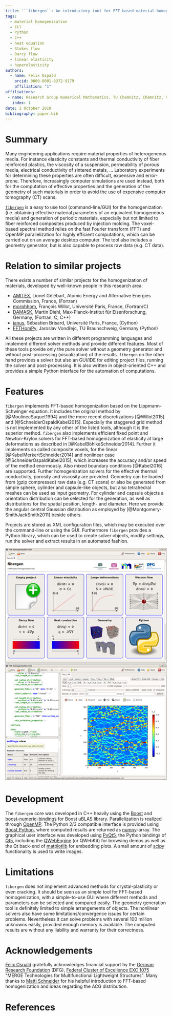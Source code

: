 ```yaml
---
title: '``fibergen``: An introductory tool for FFT-based material homogenization'
tags:
  - material homogenization
  - FFT
  - Python
  - C++
  - heat equation
  - Stokes flow
  - Darcy flow
  - linear elasticity
  - hyperelasticity
authors:
  - name: Felix Ospald
    orcid: 0000-0001-8372-9179
    affiliation: "1"
affiliations:
 - name: Research Group Numerical Mathematics, TU Chemnitz, Chemnitz, Germany
   index: 1
date: 2 October 2018
bibliography: paper.bib
---
```


# Summary

Many engineering applications require material properties of heterogeneous media. For instance elasticity constants and thermal conductivity of fiber reinforced plastics, the viscosity of a suspension, permeability of porous media, electrical conductivity of sintered metals, ...
Laboratory experiments for determining these properties are often difficult, expensive and error-prone.
Therefore, increasingly computer simulations are used instead, both for the computation of effective properties and the generation of the geometry of such materials in order to avoid the use of expensive computer tomography (CT) scans.

[``fibergen``](http://fospald.github.io/fibergen/) is a easy to use tool (command-line/GUI) for the homogenization (i.e. obtaining effective material parameters of an equivalent homogeneous media) and generation of periodic materials, especially but not limited to fiber reinforced composites produced by injection molding.
The voxel-based spectral method relies on the fast Fourier transform (FFT) and OpenMP parallelization for highly efficient computations, which can be carried out on an average desktop computer. The tool also includes a geometry generator, but is also capable to process raw data (e.g. CT data).

# Relation to similar projects

There exists a number of similar projects for the homogenization of materials, developed by well-known people in this research area:
* [AMITEX](http://www.maisondelasimulation.fr/projects/amitex/html), Lionel Gélébart, 
Atomic Energy and Alternative Energies Commission, France, (Fortran)
* [morphhom](http://cmm.ensmp.fr/morphhom), François Willot, Université Paris, France, (Fortran/C)
* [DAMASK](http://damask.mpie.de/Documentation/SpectralSolver), Martin Diehl, Max-Planck-Institut für Eisenforschung, Germany, (Fortran, C, C++)
* [janus](http://github.com/sbrisard/janus), Sébastien Brisard, Université Paris, France, (Cython)
* [FFTHomPy](http://github.com/vondrejc/FFTHomPy), Jaroslav Vondřejc, TU Braunschweig, Germany (Python)

All these projects are written in different programming languages and implement different solver methods and provide different features. Most of these tools provide only the pure solver without a geometry generator and without post-processing (visualization) of the results.
``fibergen`` on the other hand provides a solver but also an GUI/IDE for editing project files, running the solver and post-processing.
It is also written in object-oriented C++ and provides a simple Python interface for the automation of computations.

# Features

``fibergen`` implements FFT-based homogenization based on the Lippmann-Schwinger equation.
It includes the original method by [@MoulinecSuquet1994] and the more recent discretizations [@Willot2015] and [@SchneiderOspaldKabel2015]. Especially the staggered grid method is not implemented by any other of the listed tools, although it is the superior method. ``fibergen`` also implements efficient fixed point and Newton-Krylov solvers for FFT-based homogenization of elasticity at large deformations as described in [@KabelBöhlkeSchneider2014].
Further it implements so called composite voxels, for the linear [@KabelMerkertSchneider2014] and nonlinear case [@SchneiderOspaldKabel2015], which increases the accuracy and/or speed of the method enormously.
Also mixed boundary conditions [@Kabel2016] are supported.
Further homogenization solvers for the effective thermal conductivity, porosity and viscosity are provided.
Geometry can be loaded from (gzip compressed) raw data (e.g. CT scans) or also be generated from simple sphere, cylinder and capsule-like objects, but also tetrahedral meshes can be used as input geometry.
For cylinder and capsule objects a orientation distribution can be selected for the generation, as well as distributions for the spatial position, length- and diameter.
Here we provide the angular central Gaussian distribution as employed by [@Montgomery-SmithJackSmith2011] beside others. 

Projects are stored as XML configuration files, which may be executed over the command-line or using the GUI.
Furthermore ``fibergen`` provides a Python library, which can be used to create solver objects, modify settings, run the solver and extract results in an automated fashion.

![``fibergen`` GUI, showing the main screen for selecing one of the predefined demos.](../page/images/screenshot_1.png)
![``fibergen`` GUI, showing the project editor on the left and the postprocessing view on the right.](../page/images/screenshot_2.png)

# Development

The ``fibergen`` core was developed in C++ heavily using the [Boost](http://www.boost.org) and [boost-numeric-bindings](http://mathema.tician.de/software/boost-numeric-bindings/) for Boost uBLAS library.
Parallelization is realized through [OpenMP](http://www.openmp.org/).
The Python 2/3 compatible interface is provided using [Boost.Python](http://www.boost.org/doc/libs/release/libs/python/), where computed results are returned as [numpy](http://www.numpy.org/)-array.
The graphical user interface was developed using [PyQt5](http://pypi.org/project/PyQt5/), the Python bindings of [Qt5](http://doc.qt.io/qt-5/qt5-intro.html), including the [QWebEngine](http://doc.qt.io/qt-5.11/qtwebengine-index.html) (or QWebKit) for browsing demos as well as the Qt back-end of [matplotlib](http://matplotlib.org/) for embedding plots. A small amount of [scipy](http://www.scipy.org/) functionality is used to write images.

# Limitations

``fibergen`` does not implement advanced methods for crystal-plasticity or even cracking.
It should be seen as an simple tool for FFT-based homogenization, with a simple-to-use GUI
where different methods and parameters can be selected and compared easily.
The geometry generation tool is definitely limited to simple arrangements of objects.
The nonlinear solvers also have some limitations/convergence issues for certain problems.
Nevertheless it can solve problems with several 100 million unknowns easily, provided enough memory is available.
The computed results are without any liability and warranty for their correctness.

# Acknowledgements

[Felix Ospald](http://www.tu-chemnitz.de/mathematik/part_dgl/people/ospald) gratefully acknowledges financial support by the [German Research Foundation](http://www.dfg.de/en/) (DFG), [Federal Cluster of Excellence EXC 1075](http://www.tu-chemnitz.de/MERGE/) "MERGE Technologies for Multifunctional Lightweight Structures". Many thanks to [Matti Schneider](http://www.itm.kit.edu/cm/287_3957.php) for his helpful introduction to FFT-based homogenization and ideas regarding the ACG distribution.

# References

